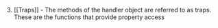3. [[Traps]] - The methods of the handler object are referred to as traps. These are the functions that provide property access